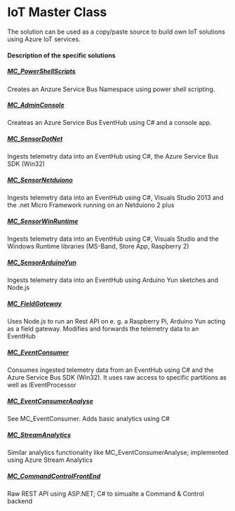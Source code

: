 ﻿IoT Master Class
================
The solution can be used as a copy/paste source to build own IoT solutions using Azure IoT services. 

#### Description of the specific solutions ####

##### [MC_PowerShellScripts](MC_PowerShellScripts/) #####
Creates an Anzure Service Bus Namespace using power shell scripting.
 
##### [MC_AdminConsole](MC_AdminConsole/) #####
Createas an Azure Service Bus EventHub using C# and a console app.
 
##### [MC_SensorDotNet](MC_SensorDotNet/) #####
Ingests telemetry data into an EventHub using C#, the Azure Service Bus SDK (Win32)
 
##### [MC_SensorNetduiono](MC_SensorNetduino/) #####
Ingests telemetry data into an EventHub using C#, Visuals Studio 2013 and the .net Micro Framework running on an Netduiono 2 plus

##### [MC_SensorWinRuntime](MC_SensorWinRuntime/) #####
Ingests telemetry data into an EventHub using C#, Visuals Studio and the Windows Runtime libraries (MS-Band, Store App, Raspberry 2)

##### [MC_SensorArduinoYun](MC_SensorArduinoYun/) #####
Ingests telemetry data into an EventHub using Arduino Yun sketches and Node.js

##### [MC_FieldGateway](MC_FieldGateway/) #####
Uses Node.js to run an Rest API on e. g. a Raspberry Pi, Arduino Yun acting as a field gateway. Modifies and forwards the telemetry data to an EventHub

##### [MC_EventConsumer](MC_EventConsumer/) #####
Consumes ingested telemetry data from an EventHub using C# and the Azure Service Bus SDK (Win32).
It uses raw access to specific partitions as well as IEventProcessor

##### [MC_EventConsumerAnalyse](MC_EventConsumerAnalyse/) #####
See MC_EventConsumer. Adds basic analytics using C#

##### [MC_StreamAnalytics](MC_StreamAnalytics/) #####
Similar analytics functionality like MC_EventConsumerAnalyse; implemented using Azure Stream Analytics

##### [MC_CommandControlFrontEnd](MC_CommandControlFrontEnd/) #####
Raw REST API using ASP.NET; C# to simualte a Command & Control backend



 
 

